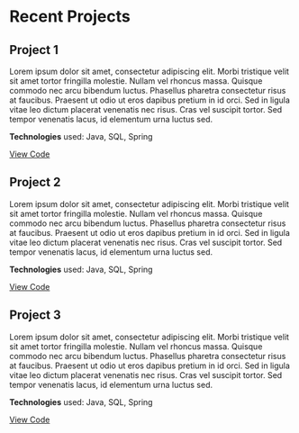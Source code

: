 # Recent Projects

## Project 1

Lorem ipsum dolor sit amet, consectetur adipiscing elit. Morbi tristique velit sit amet tortor fringilla molestie. Nullam vel rhoncus massa. Quisque commodo nec arcu bibendum luctus. Phasellus pharetra consectetur risus at faucibus. Praesent ut odio ut eros dapibus pretium in id orci. Sed in ligula vitae leo dictum placerat venenatis nec risus. Cras vel suscipit tortor. Sed tempor venenatis lacus, id elementum urna luctus sed.

**Technologies** used: Java, SQL, Spring

[View Code](https://github.com/jamesgrich/jamesgrich.github.io/edit/main/index.md)

## Project 2

Lorem ipsum dolor sit amet, consectetur adipiscing elit. Morbi tristique velit sit amet tortor fringilla molestie. Nullam vel rhoncus massa. Quisque commodo nec arcu bibendum luctus. Phasellus pharetra consectetur risus at faucibus. Praesent ut odio ut eros dapibus pretium in id orci. Sed in ligula vitae leo dictum placerat venenatis nec risus. Cras vel suscipit tortor. Sed tempor venenatis lacus, id elementum urna luctus sed.

**Technologies** used: Java, SQL, Spring

[View Code](https://github.com/jamesgrich/jamesgrich.github.io/edit/main/index.md)

## Project 3

Lorem ipsum dolor sit amet, consectetur adipiscing elit. Morbi tristique velit sit amet tortor fringilla molestie. Nullam vel rhoncus massa. Quisque commodo nec arcu bibendum luctus. Phasellus pharetra consectetur risus at faucibus. Praesent ut odio ut eros dapibus pretium in id orci. Sed in ligula vitae leo dictum placerat venenatis nec risus. Cras vel suscipit tortor. Sed tempor venenatis lacus, id elementum urna luctus sed.

**Technologies** used: Java, SQL, Spring

[View Code](https://github.com/jamesgrich/jamesgrich.github.io/edit/main/index.md)
